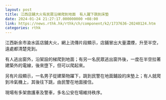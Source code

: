 ```yaml
---
layout: post
title: 江西店舖大火有民眾沿梯爬到地面　有人躍下跳到床墊
date: 2024-01-24 21:27:17.000000000 +08:00
link: https://news.rthk.hk/rthk/ch/component/k2/1737636-20240124.htm
categories: rthk
---
```


江西新余市渝水區店舖大火，網上流傳片段顯示，店鋪冒出大量濃煙，升至半空，遠處都清楚見到。

有人逃出窗外，沿架設的梯爬到地面；有另一名民眾逃出窗外後，一度在半空拉著建築外的電線，後來墮下，但可以爬起來。

另有片段顯示，一名男子從建築物躍下，跳到民警在地面鋪設的床墊上；有人就爬到冷氣機上，其後往下跳，由民警在地面接住。

現場有多架救護車及警車，多名公安在場維持秩序。
